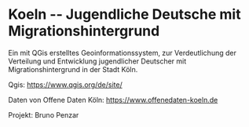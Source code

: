 # Koeln -- Jugendliche Deutsche mit Migrationshintergrund

Ein mit QGis erstelltes Geoinformationssystem, zur Verdeutlichung der Verteilung und Entwicklung jugendlicher Deutscher mit Migrationshintergrund in der Stadt Köln.


Qgis: https://www.qgis.org/de/site/

Daten von Offene Daten Köln: https://www.offenedaten-koeln.de

Projekt: Bruno Penzar
